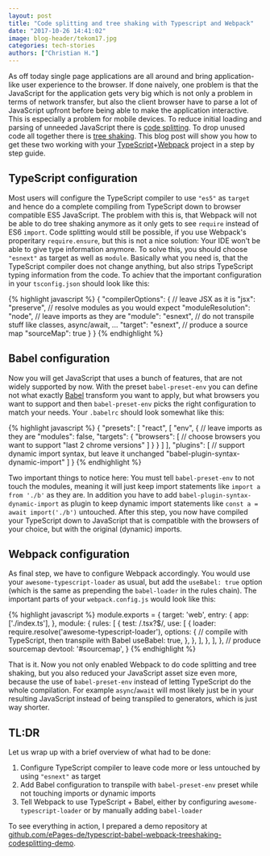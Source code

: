 ```yaml
---
layout: post
title: "Code splitting and tree shaking with Typescript and Webpack"
date: "2017-10-26 14:41:02"
image: blog-header/tekom17.jpg
categories: tech-stories
authors: ["Christian H."]
---
```


As off today single page applications are all around and bring application-like user experience to the browser. If done naively, one problem is that the JavaScript for the application gets very big which is not only a problem in terms of network transfer, but also the client browser have to parse a lot of JavaScript upfront before being able to make the application interactive. This is especially a problem for mobile devices. To reduce initial loading and parsing of unneeded JavaScript there is [code splitting][code-splitting]. To drop unused code all together there is [tree shaking][tree-shaking]. This blog post will show you how to get these two working with your [TypeScript][typescript]+[Webpack][webpack] project in a step by step guide.

## TypeScript configuration

Most users will configure the TypeScript compiler to use `"es5"` as `target` and hence do a complete compiling from TypeScript down to browser compatible ES5 JavaScript. The problem with this is, that Webpack will not be able to do tree shaking anymore as it only gets to see `require` instead of ES6 `import`. Code splitting would still be possible, if you use Webpack's properitary `require.ensure`, but this is not a nice solution: Your IDE won't be able to give type information anymore. To solve this, you should choose `"esnext"` as target as well as `module`. Basically what you need is, that the TypeScript compiler does not change anything, but also strips TypeScript typing information from the code. To achiev that the important configuration in your `tsconfig.json` should look like this:

{% highlight javascript %}
{
  "compilerOptions": {
    // leave JSX as it is
    "jsx": "preserve",
    // resolve modules as you would expect
    "moduleResolution": "node",
    // leave imports as they are
    "module": "esnext",
    // do not transpile stuff like classes, async/await, ...
    "target": "esnext",
    // produce a source map
    "sourceMap": true
  }
}
{% endhighlight %}

## Babel configuration

Now you will get JavaScript that uses a bunch of features, that are not widely supported by now. With the preset `babel-preset-env` you can define not what exactly [Babel][babel] transform you want to apply, but what browsers you want to support and then `babel-preset-env` picks the right configuration to match your needs. Your `.babelrc` should look somewhat like this:

{% highlight javascript %}
{
  "presets": [
    "react",
    [
      "env",
      {
        // leave imports as they are
        "modules": false,
        "targets": {
          "browsers": [
            // choose browsers you want to support
            "last 2 chrome versions"
          ]
        }
      }
    ]
  ],
  "plugins": [
    // support dynamic import syntax, but leave it unchanged
    "babel-plugin-syntax-dynamic-import"
  ]
}
{% endhighlight %}

Two important things to notice here: You must tell `babel-preset-env` to not touch the modules, meaning it will just keep import statements like `import a from './b'` as they are. In addition you have to add `babel-plugin-syntax-dynamic-import` as plugin to keep dynamic import statements like `const a = await import('./b')` untouched. After this step, you now have compiled your TypeScript down to JavaScript that is compatible with the browsers of your choice, but with the original (dynamic) imports.

## Webpack configuration

As final step, we have to configure Webpack accordingly. You would use your `awesome-typescript-loader` as usual, but add the `useBabel: true` option (which is the same as prepending the `babel-loader` in the rules chain). The important parts of your `webpack.config.js` would look like this:

{% highlight javascript %}
module.exports = {
  target: 'web',
  entry: {
    app: ['./index.ts'],
  },
  module: {
    rules: [
      {
        test: /\.tsx?$/,
        use: [
          {
            loader: require.resolve('awesome-typescript-loader'),
            options: {
              // compile with TypeScript, then transpile with Babel
              useBabel: true,
            },
          },
        ],
      },
    ],
  },
  // produce sourcemap
  devtool: '#sourcemap',
}
{% endhighlight %}

That is it. Now you not only enabled Webpack to do code splitting and tree shaking, but you also reduced your JavaScript asset size even more, because the use of `babel-preset-env` instead of letting TypeScript do the whole compilation. For example `async`/`await` will most likely just be in your resulting JavaScript instead of being transpiled to generators, which is just way shorter.

## TL:DR

Let us wrap up with a brief overview of what had to be done:

1. Configure TypeScript compiler to leave code more or less untouched by using `"esnext"` as target
2. Add Babel configuration to transpile with `babel-preset-env` preset while not touching imports or dynamic imports
3. Tell Webpack to use TypeScript + Babel, either by configuring `awesome-typescript-loader` or by manually adding `babel-loader`

To see everything in action, I prepared a demo repository at [github.com/ePages-de/typescript-babel-webpack-treeshaking-codesplitting-demo](https://github.com/ePages-de/typescript-babel-webpack-treeshaking-codesplitting-demo).

[code-splitting]: https://webpack.js.org/guides/code-splitting/
[tree-shaking]: https://webpack.js.org/guides/tree-shaking/
[webpack]: https://webpack.js.org/
[typescript]: https://www.typescriptlang.org/
[babel]: https://babeljs.io/
